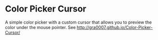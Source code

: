 # Color Picker Cursor
A simple color picker with a custom cursor that allows you to preview the color under the mouse pointer.
See http://gra0007.github.io/Color-Picker-Cursor/
